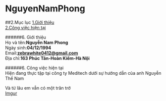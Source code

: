 # NguyenNamPhong
##2.Mục lục
<a href = "#intro"> 1.Giới thiệu </a><br/>
<a href = "#doing"> 2.Công việc hiện tại </a><br/>

######6.<a name="intro"> Giới thiệu </a><br/>
Họ và tên:**Nguyễn Nam Phong**<br/>
Ngày sinh:**04/12/1994**<br/>
Email:**zebrawhite0412@gmail.com**<br/>
Địa chỉ:**163 Phúc Tân-Hoàn Kiếm-Hà Nội**<br/>

######6.<a name="doing"> Công việc hiện tại </a><br/>
Hiện đang thực tập tại công ty Meditech dưới sự hướng dẫn của anh Nguyễn Thế Nam<br/>

Và từ lâu em vẫn có một trăn trở<br/>
[Imgur](http://i.imgur.com/SbCv8rD.jpg)
